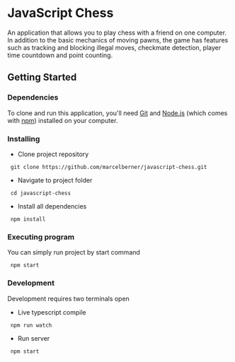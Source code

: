 # JavaScript Chess

An application that allows you to play chess with a friend on one computer. In addition to the basic mechanics of moving pawns, the game has features such as tracking and blocking illegal moves, checkmate detection, player time countdown and point counting.

## Getting Started

### Dependencies

To clone and run this application, you'll need [Git](https://git-scm.com) and [Node.js](https://nodejs.org) (which comes with [npm](https://www.npmjs.com/)) installed on your computer.

### Installing

* Clone project repository
```
 git clone https://github.com/marcelberner/javascript-chess.git
```
* Navigate to project folder
```
 cd javascript-chess
```
* Install all dependencies
```
 npm install
```

### Executing program

You can simply run project by start command

```
 npm start
```

### Development

Development requires two terminals open

* Live typescript compile
```
 npm run watch
```
* Run server
```
 npm start
```
